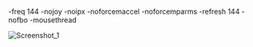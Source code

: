 -freq 144 -nojoy -noipx -noforcemaccel -noforcemparms -refresh 144 -nofbo -mousethread

![Screenshot_1](https://github.com/user-attachments/assets/ad55f0e7-6837-488e-8c7d-a5c821ace5fe)
